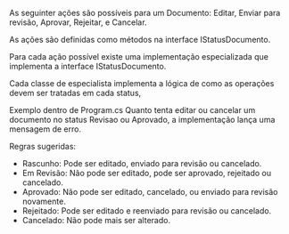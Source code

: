 As seguinter ações são possíveis para um Documento:
Editar, Enviar para revisão, Aprovar, Rejeitar, e Cancelar.

As ações são definidas como métodos na interface IStatusDocumento.

Para cada ação possível existe uma implementação especializada que implementa a interface IStatusDocumento. 

Cada classe de especialista implementa a lógica de como as operações devem ser tratadas em cada status,

Exemplo dentro de Program.cs
Quanto tenta editar ou cancelar um documento no status Revisao ou Aprovado, a implementação lança uma mensagem de erro.


Regras sugeridas:
- Rascunho: Pode ser editado, enviado para revisão ou cancelado.
- Em Revisão: Não pode ser editado, pode ser aprovado, rejeitado ou cancelado.
- Aprovado: Não pode ser editado, cancelado, ou enviado para revisão novamente.
- Rejeitado: Pode ser editado e reenviado para revisão ou cancelado.
- Cancelado: Não pode mais ser alterado.